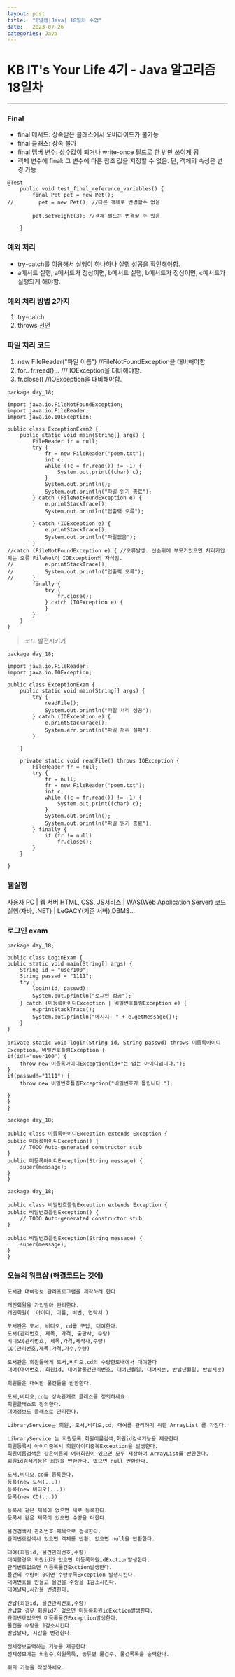 ```yaml
---
layout: post
title:  "[멀캠|Java] 18일차 수업"
date:   2023-07-26
categories: Java
---
```

# KB IT's Your Life 4기 - Java 알고리즘 18일차

--- 

### Final

- final 메서드: 상속받은 클래스에서 오버라이드가 불가능
- final 클래스: 상속 불가
- final 맴버 변수: 상수값이 되거나 write-once 필드로 한 번만 쓰이게 됨
- 객체 변수에 final: 그 변수에 다른 참조 값을 지정할 수 없음. 단, 객체의 속성은 변경 가능

```
@Test
    public void test_final_reference_variables() {
        final Pet pet = new Pet();
//        pet = new Pet(); //다른 객체로 변경할수 없음

        pet.setWeight(3); //객체 필드는 변경할 수 있음

    }
```

### 예외 처리

- try-catch를 이용해서 실행이 하나하나 실행 성공을 확인해야함.
- a메서드 실행, a메서드가 정상이면, b메서드 실행, b메서드가 정상이면, c메서드가 실행되게 해야함.

### 예외 처리 방법 2가지

1. try-catch
2. throws 선언

### 파일 처리 코드

1. new FileReader("파일 이름") //FileNotFoundException을 대비해야함
2. for.. fr.read()... /// IOException을 대비해야함.
3. fr.close() //IOException을 대비해야함.

```
package day_18;

import java.io.FileNotFoundException;
import java.io.FileReader;
import java.io.IOException;

public class ExceptionExam2 {
	public static void main(String[] args) {
		FileReader fr = null;
		try {
			fr = new FileReader("poem.txt");
			int c;
			while ((c = fr.read()) != -1) {
				System.out.print((char) c);
			}
			System.out.println();
			System.out.println("파일 읽기 종료");
		} catch (FileNotFoundException e) {
			e.printStackTrace();
			System.out.println("입출력 오류");

		} catch (IOException e) {
			e.printStackTrace();
			System.out.println("파일없음");
		}
//catch (FileNotFoundException e) { //오류발생. 선순위에 부모가있으면 처리가안되는 오류 FileNot이 IOException의 자식임.
//			e.printStackTrace();
//			System.out.println("입출력 오류");
//		}
		finally {
			try {
				fr.close();
			} catch (IOException e) {
			}
		}
	}
}

```

> 코드 발전시키기

```
package day_18;

import java.io.FileReader;
import java.io.IOException;

public class ExceptionExam {
	public static void main(String[] args) {
		try {
			readFile();
			System.out.println("파일 처리 성공");
		} catch (IOException e) {
			e.printStackTrace();
			System.err.println("파일 처리 실패");
		}

	}

	private static void readFile() throws IOException {
		FileReader fr = null;
		try {
			fr = null;
			fr = new FileReader("poem.txt");
			int c;
			while ((c = fr.read()) != -1) {
				System.out.print((char) c);
			}
			System.out.println();
			System.out.println("파일 읽기 종료");
		} finally {
			if (fr != null)
				fr.close();
		}
	}

}

```


### 웹실행

사용자 PC
|
웹 서버 
HTML, CSS, JS서비스
|
WAS(Web Application Server)
코드실행(자바, .NET)
|
LeGACY(기존 서버),DBMS...


### 로그인 exam

```
package day_18;

public class LoginExam {
public static void main(String[] args) {
	String id = "user100";
	String passwd = "1111";
	try {
		login(id, passwd);
		System.out.println("로그인 성공");
	} catch (미등록아이디Exception | 비밀번호틀림Exception e) {
		e.printStackTrace();
		System.out.println("메시지: " + e.getMessage());
	}
}

private static void login(String id, String passwd) throws 미등록아이디Exception, 비밀번호틀림Exception {
if(id!="user100") {
	throw new 미등록아이디Exception(id+"는 없는 아이디입니다.");
}
if(passwd!="1111") {
	throw new 비밀번호틀림Exception("비밀번호가 틀립니다.");
	
}
}
}

```

```
package day_18;

public class 미등록아이디Exception extends Exception {
public 미등록아이디Exception() {
	// TODO Auto-generated constructor stub
}
public 미등록아이디Exception(String message) {
	super(message);
}
}

```

```
package day_18;

public class 비밀번호틀림Exception extends Exception {
public 비밀번호틀림Exception() {
	// TODO Auto-generated constructor stub
}

public 비밀번호틀림Exception(String message) {
	super(message);
}
}

```


### 오늘의 워크샵 (해결코드는 깃에)

```
도서관 대여정보 관리프로그램을 제작하려 한다.

개인회원을 가입받아 관리한다.
개인회원(  아이디, 이름, 비번, 연락처 )

도서관은 도서, 비디오, cd를 구입, 대여한다.
도서(관리번호, 제목, 가격, 출판사, 수량)
비디오(관리번호, 제목,가격,제작사,수량)
CD(관리번호,제목,가격,가수,수량)

도서관은 회원들에게 도서,비디오,cd의 수량한도내에서 대여한다
대여(대여번호, 회원id, 대여할물건관리번호, 대여년월일, 대여시분, 반납년월일, 반납시분)

회원들은 대여한 물건들을 반환한다.

도서,비디오,cd는 상속관계로 클래스를 정의하세요
회원클래스도 정의한다.
대여정보도 클래스로 관리한다.

LibraryService는 회원, 도서,비디오,cd, 대여를 관리하기 위한 ArrayList 를 가진다.

LibraryService 는 회원등록,회원이름검색,회원id검색기능을 제공한다.
회원등록시 아이디중복시 회원아이디중복Exception을 발생한다.
회원이름검색은 같은이름의 여러회원이 있으면 모두 저장하여 ArrayList를 반환한다. 
회원id검색기능은 회원을 반환한다. 없으면 null 반환한다.

도서,비디오,cd를 등록한다.
등록(new 도서(...))
등록(new 비디오(...))
등록(new CD(...))

등록시 같은 제목이 없으면 새로 등록한다.
등록시 같은 제목이 있으면 수량을 더한다.

물건검색시 관리번호,제목으로 검색한다.
관리번호검색시 있으면 객체를 반환, 없으면 null을 반환한다.

대여(회원id, 물건관리번호,수량)
대여할경우 회원id가 없으면 미등록회원idExction발생한다.
관리번호없으면 미등록물건Exction발생한다.
물건의 수량이 0이면 수량부족Exception 발생시킨다.
대여번호를 만들고 물건을 수량을 1감소시킨다.
대여날짜,시간을 변경한다.

반납(회원id, 물건관리번호,수량)
반납할 경우 회원id가 없으면 미등록회원idExction발생한다.
관리번호없으면 미등록물건Exception발생한다.
물건을 수량을 1감소시킨다.
반납날짜, 시간을 변경한다.

전체정보출력하는 기능을 제공한다.
전체정보에는 회원수,회원목록, 종류별 물건수, 물건목록을 출력한다.

위의 기능을 작성하세요.
```
